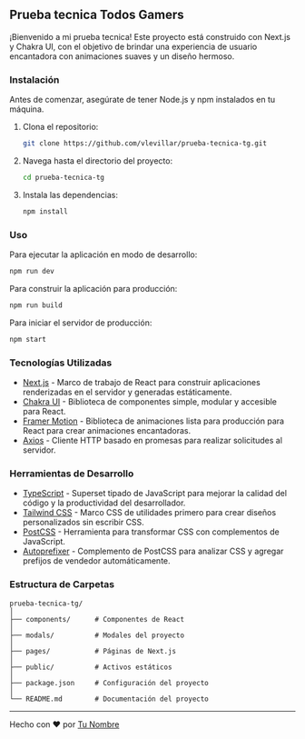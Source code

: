 ## Prueba tecnica Todos Gamers

¡Bienvenido a mi prueba tecnica! Este proyecto está construido con Next.js y Chakra UI, con el objetivo de brindar una experiencia de usuario encantadora con animaciones suaves y un diseño hermoso.

### Instalación

Antes de comenzar, asegúrate de tener Node.js y npm instalados en tu máquina.

1. Clona el repositorio:

   ```bash
   git clone https://github.com/vlevillar/prueba-tecnica-tg.git
   ```

2. Navega hasta el directorio del proyecto:

   ```bash
   cd prueba-tecnica-tg
   ```

3. Instala las dependencias:

   ```bash
   npm install
   ```

### Uso

Para ejecutar la aplicación en modo de desarrollo:

```bash
npm run dev
```

Para construir la aplicación para producción:

```bash
npm run build
```

Para iniciar el servidor de producción:

```bash
npm start
```

### Tecnologías Utilizadas

- [Next.js](https://nextjs.org/) - Marco de trabajo de React para construir aplicaciones renderizadas en el servidor y generadas estáticamente.
- [Chakra UI](https://chakra-ui.com/) - Biblioteca de componentes simple, modular y accesible para React.
- [Framer Motion](https://www.framer.com/motion/) - Biblioteca de animaciones lista para producción para React para crear animaciones encantadoras.
- [Axios](https://axios-http.com/) - Cliente HTTP basado en promesas para realizar solicitudes al servidor.

### Herramientas de Desarrollo

- [TypeScript](https://www.typescriptlang.org/) - Superset tipado de JavaScript para mejorar la calidad del código y la productividad del desarrollador.
- [Tailwind CSS](https://tailwindcss.com/) - Marco CSS de utilidades primero para crear diseños personalizados sin escribir CSS.
- [PostCSS](https://postcss.org/) - Herramienta para transformar CSS con complementos de JavaScript.
- [Autoprefixer](https://github.com/postcss/autoprefixer) - Complemento de PostCSS para analizar CSS y agregar prefijos de vendedor automáticamente.

### Estructura de Carpetas

```
prueba-tecnica-tg/
│
├── components/      # Componentes de React
│
├── modals/          # Modales del proyecto
│
├── pages/           # Páginas de Next.js
│
├── public/          # Activos estáticos
│
├── package.json     # Configuración del proyecto
│
└── README.md        # Documentación del proyecto
```

---

Hecho con ❤️ por [Tu Nombre](https://github.com/tuusuario)